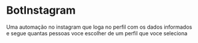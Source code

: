 # BotInstagram
Uma automação no instagram que loga no perfil com os dados informados e segue quantas pessoas voce escolher de um perfil que voce seleciona
